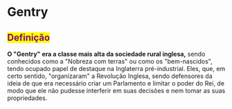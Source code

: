 # Gentry

## <mark style="color:purple;">Definição</mark>

**O "Gentry" era a classe mais alta da sociedade rural inglesa,** sendo conhecidos como a "Nobreza com terras" ou como os "bem-nascidos", tendo ocupado papel de destaque na Inglaterra pré-industrial. Eles, que, em certo sentido, "organizaram" a Revolução Inglesa, sendo defensores da ideia de que era necessário criar um Parlamento e limitar o poder do Rei, de modo que ele não pudesse interferir em suas decisões e nem tomar as suas propriedades.
